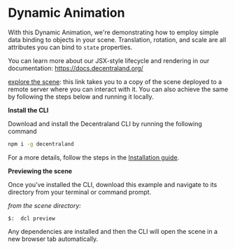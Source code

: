 # Dynamic Animation

With this Dynamic Animation, we're demonstrating how to employ simple data binding to objects in your scene. Translation, rotation, and scale are all attributes you can bind to `state` properties.

You can learn more about our JSX-style lifecycle and rendering in our documentation: https://docs.decentraland.org/

[explore the scene](https://dcl-project-fkmccoyvhb.now.sh/?position=0%2C-1): this link takes you to a copy of the scene deployed to a remote server where you can interact with it. You can also achieve the same by following the steps below and running it locally.


**Install the CLI**

Download and install the Decentraland CLI by running the following command

```bash
npm i -g decentraland
```

For a more details, follow the steps in the [Installation guide](https://docs.decentraland.org/documentation/installation-guide/).


**Previewing the scene**


Once you've installed the CLI, download this example and navigate to its directory from your terminal or command prompt.

_from the scene directory:_

```
$:  dcl preview
```

Any dependencies are installed and then the CLI will open the scene in a new browser tab automatically.
